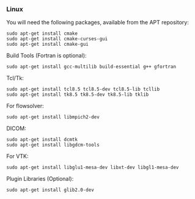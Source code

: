 ### Linux
	
You will need the following packages, available from the APT repository:
	
	sudo apt-get install cmake
	sudo apt-get install cmake-curses-gui
	sudo apt-get install cmake-gui


Build Tools (Fortran is optional):

	sudo apt-get install gcc-multilib build-essential g++ gfortran


Tcl/Tk:

	sudo apt-get install tcl8.5 tcl8.5-dev tcl8.5-lib tcllib
	sudo apt-get install tk8.5 tk8.5-dev tk8.5-lib tklib


For flowsolver:

	sudo apt-get install libmpich2-dev

DICOM: 

	sudo apt-get install dcmtk
	sudo apt-get install libgdcm-tools


For VTK:

	sudo apt-get install libglu1-mesa-dev libxt-dev libgl1-mesa-dev


Plugin Libraries (Optional):

	sudo apt-get install glib2.0-dev
